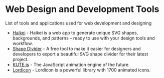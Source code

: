 # Web Design and Development Tools
List of tools and applications used for web development and designing

- [Haikei](https://app.haikei.app/) - Haikei is a web app to generate unique SVG shapes, backgrounds, and patterns – ready to use with your design tools and workflow.
- [Shape Divider](https://www.shapedivider.app/) - A free tool to make it easier for designers and developers to export a beautiful SVG
shape divider for their latest project.
- [KUTE.js](https://thednp.github.io/kute.js/) - The JavaScript animation engine of the future.
- [Lordicon](https://lordicon.com/) - Lordicon is a powerful library with 1700 animated icons.
